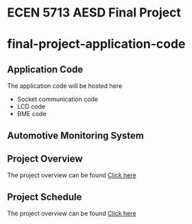 # ECEN 5713 AESD Final Project

# final-project-application-code

## Application Code
The application code will be hosted here
- Socket communication code
- LCD code
- BME code

##  Automotive Monitoring System ##

## Project Overview ##
The project overview can be found [Click here](https://github.com/cu-ecen-aeld/final-project-anuh7/wiki/Project-Overview) 

## Project Schedule ##
The project overview can be found [Click here](https://github.com/users/anuh7/projects/1/views/1?groupedBy%5BcolumnId%5D=39074036)

